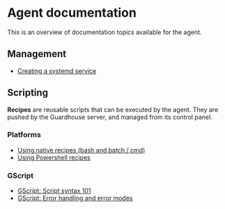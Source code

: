 # Agent documentation

This is an overview of documentation topics available for the agent.

## Management

* [Creating a systemd service](management/creating-systemd-service.md)

## Scripting

**Recipes** are reusable scripts that can be executed by the agent. They are pushed by the Guardhouse server, and managed from its control panel.

### Platforms

* [Using native recipes (bash and batch / cmd)](scripting/using-native-bash-cmd-recipes.md)
* [Using Powershell recipes](scripting/using-powershell-recipes.md)

### GScript

* [GScript: Script syntax 101](gscript/writing-gscripts-syntax.md)
* [GScript: Error handling and error modes](gscript/gscript-error-handling.md)